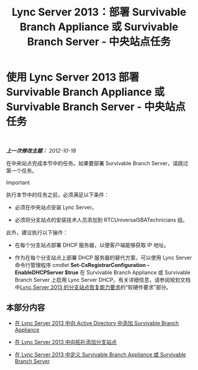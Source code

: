 ﻿---
title: Lync Server 2013：部署 Survivable Branch Appliance 或 Survivable Branch Server - 中央站点任务
TOCTitle: 部署 Survivable Branch Appliance 或 Survivable Branch Server - 中央站点任务
ms:assetid: 0f631a36-fc2e-41cd-8a0d-f27e84f4a89e
ms:mtpsurl: https://technet.microsoft.com/zh-cn/library/Gg398189(v=OCS.15)
ms:contentKeyID: 49312021
ms.date: 05/19/2016
mtps_version: v=OCS.15
ms.translationtype: HT
---

# 使用 Lync Server 2013 部署 Survivable Branch Appliance 或 Survivable Branch Server - 中央站点任务

 

_**上一次修改主题：** 2012-10-18_

在中央站点完成本节中的任务。如果要部署 Survivable Branch Server，请跳过第一个任务。

> [!IMPORTANT]  
> 执行本节中的任务之前，必须满足以下条件：
> <ul>
> <li><p>必须在中央站点安装 Lync Server。</p></li>
> <li><p>必须将分支站点的安装技术人员添加到 RTCUniversalSBATechnicians 组。</p></li>
> </ul>
> 此外，建议执行以下操作：
> <ul>
> <li><p>在每个分支站点部署 DHCP 服务器，以便客户端能够获取 IP 地址。</p></li>
> <li><p>作为在每个分支站点上部署 DHCP 服务器的替代方案，可以使用 Lync Server 命令行管理程序 cmdlet <strong>Set-CsRegistrarConfiguration –EnableDHCPServer $true</strong> 在 Survivable Branch Appliance 或 Survivable Branch Server 上启用 Lync Server DHCP。有关详细信息，请参阅规划文档中<a href="lync-server-2013-branch-site-resiliency-requirements.md">Lync Server 2013 的分支站点恢复能力要求</a>的“软硬件要求”部分。</p></li>
> </ul>

## 本部分内容

  - [在 Lync Server 2013 中向 Active Directory 中添加 Survivable Branch Appliance](lync-server-2013-add-a-survivable-branch-appliance-to-active-directory.md)

  - [在 Lync Server 2013 中向拓扑添加分支站点](lync-server-2013-add-branch-sites-to-your-topology.md)

  - [在 Lync Server 2013 中定义 Survivable Branch Appliance 或 Survivable Branch Server](lync-server-2013-define-a-survivable-branch-appliance-or-server.md)

